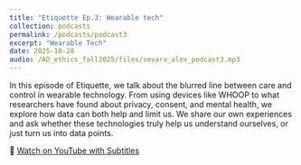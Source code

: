 ```yaml
---
title: "Etiquette Ep.3: Wearable tech"
collection: podcasts
permalink: /podcasts/podcast3
excerpt: "Wearable Tech"
date: 2025-10-28
audio: /AD_ethics_fall2025/files/sevara_alex_podcast3.mp3
---
```

In this episode of Etiquette, we talk about the blurred line between care and control in wearable technology. From using devices like WHOOP to what researchers have found about privacy, consent, and mental health, we explore how data can both help and limit us. We share our own experiences and ask whether these technologies truly help us understand ourselves, or just turn us into data points.

🎥 [Watch on YouTube with Subtitles](https://youtu.be/AqUbrdrQYzU)
